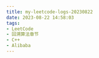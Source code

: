 ```yaml
---
title: my-leetcode-logs-20230822
date: 2023-08-22 14:58:03
tags:
- LeetCode
- 回溯算法章节
- C++
- Alibaba
---
```



##
